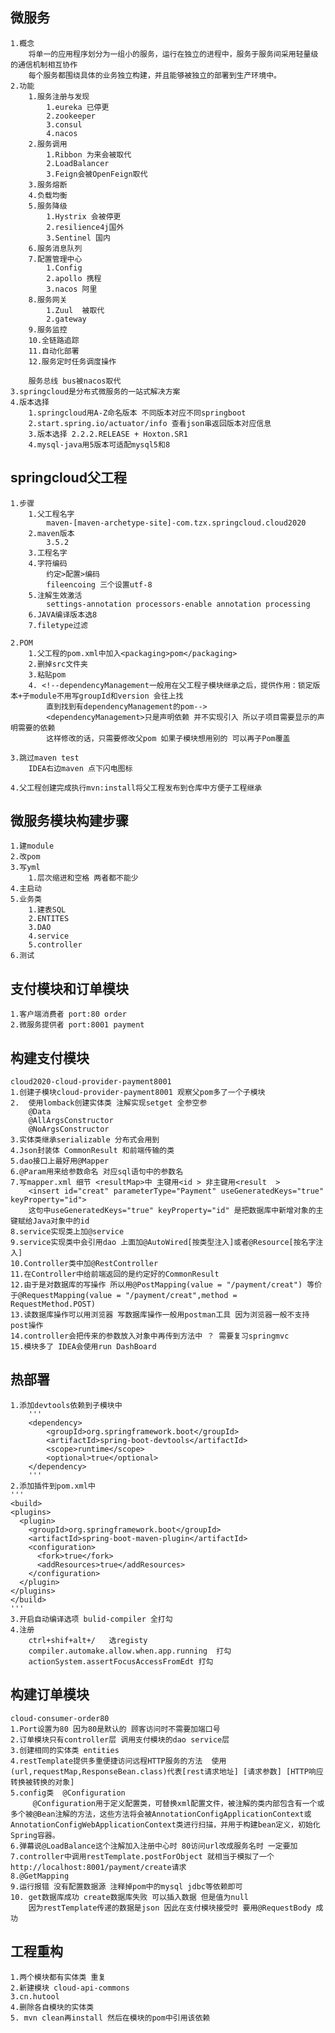 ## 微服务

    1.概念
        将单一的应用程序划分为一组小的服务，运行在独立的进程中，服务于服务间采用轻量级的通信机制相互协作
        每个服务都围绕具体的业务独立构建，并且能够被独立的部署到生产环境中。
    2.功能
        1.服务注册与发现
            1.eureka 已停更
            2.zookeeper
            3.consul
            4.nacos
        2.服务调用
            1.Ribbon 为来会被取代
            2.LoadBalancer
            3.Feign会被OpenFeign取代
        3.服务熔断
        4.负载均衡
        5.服务降级
            1.Hystrix 会被停更
            2.resilience4j国外
            3.Sentinel 国内
        6.服务消息队列
        7.配置管理中心
            1.Config
            2.apollo 携程
            3.nacos 阿里
        8.服务网关
            1.Zuul  被取代
            2.gateway
        9.服务监控
        10.全链路追踪
        11.自动化部署
        12.服务定时任务调度操作

        服务总线 bus被nacos取代
    3.springcloud是分布式微服务的一站式解决方案
    4.版本选择 
        1.springcloud用A-Z命名版本 不同版本对应不同springboot
        2.start.spring.io/actuator/info 查看json串返回版本对应信息
        3.版本选择 2.2.2.RELEASE + Hoxton.SR1
        4.mysql-java用5版本可适配mysql5和8

## springcloud父工程

    1.步骤
        1.父工程名字
            maven-[maven-archetype-site]-com.tzx.springcloud.cloud2020
        2.maven版本
            3.5.2
        3.工程名字
        4.字符编码
            约定>配置>编码
            fileencoing 三个设置utf-8
        5.注解生效激活
            settings-annotation processors-enable annotation processing
        6.JAVA编译版本选8
        7.filetype过滤
    
    2.POM
        1.父工程的pom.xml中加入<packaging>pom</packaging>
        2.删掉src文件夹
        3.粘贴pom
        4. <!--dependencyManagement一般用在父工程子模块继承之后，提供作用：锁定版本+子module不用写groupId和version 会往上找
            直到找到有dependencyManagement的pom-->
            <dependencyManagement>只是声明依赖 并不实现引入 所以子项目需要显示的声明需要的依赖
            这样修改的话，只需要修改父pom 如果子模块想用别的 可以再子Pom覆盖
    
    3.跳过maven test
        IDEA右边maven 点下闪电图标 
    
    4.父工程创建完成执行mvn:install将父工程发布到仓库中方便子工程继承

## 微服务模块构建步骤

    1.建module
    2.改pom
    3.写yml
        1.层次缩进和空格 两者都不能少
    4.主启动
    5.业务类
        1.建表SQL
        2.ENTITES
        3.DAO
        4.service
        5.controller
    6.测试

## 支付模块和订单模块

    1.客户端消费者 port:80 order
    2.微服务提供者 port:8001 payment
   
## 构建支付模块
    cloud2020-cloud-provider-payment8001
    1.创建子模块cloud-provider-payment8001 观察父pom多了一个子模块
    2.  使用lomback创建实体类 注解实现setget 全参空参
        @Data                        
        @AllArgsConstructor
        @NoArgsConstructor
    3.实体类继承serializable 分布式会用到
    4.Json封装体 CommonResult 和前端传输的类
    5.dao接口上最好用@Mapper 
    6.@Param用来给参数命名 对应sql语句中的参数名
    7.写mapper.xml 细节 <resultMap>中 主键用<id > 非主键用<result  >
        <insert id="creat" parameterType="Payment" useGeneratedKeys="true" keyProperty="id">
        这句中useGeneratedKeys="true" keyProperty="id" 是把数据库中新增对象的主键赋给Java对象中的id
    8.service实现类上加@service
    9.service实现类中会引用dao 上面加@AutoWired[按类型注入]或者@Resource[按名字注入]
    10.Controller类中加@RestController
    11.在Controller中给前端返回的是约定好的CommonResult
    12.由于是对数据库的写操作 所以用@PostMapping(value = "/payment/creat") 等价于@RequestMapping(value = "/payment/creat",method = RequestMethod.POST)
    13.读数据库操作可以用浏览器 写数据库操作一般用postman工具 因为浏览器一般不支持post操作
    14.controller会把传来的参数放入对象中再传到方法中 ？ 需要复习springmvc
    15.模块多了 IDEA会使用run DashBoard

## 热部署
    1.添加devtools依赖到子模块中
        '''
        <dependency>
            <groupId>org.springframework.boot</groupId>
            <artifactId>spring-boot-devtools</artifactId>
            <scope>runtime</scope>
            <optional>true</optional>
        </dependency>
        '''
    2.添加插件到pom.xml中
    '''
    <build>
    <plugins>
      <plugin>
        <groupId>org.springframework.boot</groupId>
        <artifactId>spring-boot-maven-plugin</artifactId>
        <configuration>
          <fork>true</fork>
          <addResources>true</addResources>
        </configuration>
      </plugin>
    </plugins>
    </build>
    '''
    3.开启自动编译选项 bulid-compiler 全打勾
    4.注册
        ctrl+shif+alt+/   选registy 
        compiler.automake.allow.when.app.running  打勾
        actionSystem.assertFocusAccessFromEdt 打勾

## 构建订单模块
    cloud-consumer-order80
    1.Port设置为80 因为80是默认的 顾客访问时不需要加端口号
    2.订单模块只有controller层 调用支付模块的dao service层
    3.创建相同的实体类 entities
    4.restTemplate提供多重便捷访问远程HTTP服务的方法  使用(url,requestMap,ResponseBean.class)代表[rest请求地址] [请求参数] [HTTP响应转换被转换的对象]
    5.config类  @Configuration
         @Configuration用于定义配置类，可替换xml配置文件，被注解的类内部包含有一个或多个被@Bean注解的方法，这些方法将会被AnnotationConfigApplicationContext或AnnotationConfigWebApplicationContext类进行扫描，并用于构建bean定义，初始化Spring容器。
    6.弹幕说@LoadBalance这个注解加入注册中心时 80访问url改成服务名时 一定要加
    7.controller中调用restTemplate.postForObject 就相当于模拟了一个http://localhost:8001/payment/create请求
    8.@GetMapping
    9.运行报错 没有配置数据源 注释掉pom中的mysql jdbc等依赖即可
    10. get数据库成功 create数据库失败 可以插入数据 但是值为null
        因为restTemplate传递的数据是json 因此在支付模块接受时 要用@RequestBody 成功
    
## 工程重构
    1.两个模块都有实体类 重复
    2.新建模块 cloud-api-commons
    3.cn.hutool
    4.删除各自模块的实体类
    5. mvn clean再install 然后在模块的pom中引用该依赖
    

